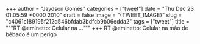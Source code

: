 
+++
author = "Jaydson Gomes"
categories = ["tweet"]
date = "Thu Dec 23 01:05:59 +0000 2010"
draft = false
image = "{TWEET_IMAGE}"
slug = "c4061c189195f212d546bfdab3bdfcb9b06edda2"
tags = ["tweet"]
title = """RT @eminetto: Celular na ..."""
+++
RT @eminetto: Celular na mão de bêbado é um perigo
